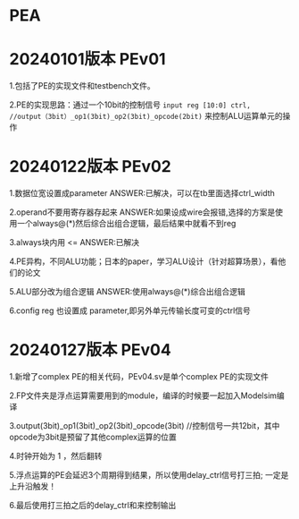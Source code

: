 # PEA

# 20240101版本 PEv01
1.包括了PE的实现文件和testbench文件。

2.PE的实现思路：通过一个10bit的控制信号
`
input reg [10:0] ctrl,  //output（3bit）_op1(3bit)_op2(3bit)_opcode(2bit)
`
来控制ALU运算单元的操作

# 20240122版本 PEv02
1.数据位宽设置成parameter  ANSWER:已解决，可以在tb里面选择ctrl_width

2.operand不要用寄存器存起来  ANSWER:如果设成wire会报错,选择的方案是使用一个always@(*)然后综合出组合逻辑，最后结果中就看不到reg

3.always块内用 <=  ANSWER:已解决

4.PE异构，不同ALU功能；日本的paper，学习ALU设计（针对超算场景），看他们的论文

5.ALU部分改为组合逻辑  ANSWER:使用always@(*)综合出组合逻辑

6.config reg 也设置成 parameter,即另外单元传输长度可变的ctrl信号


# 20240127版本 PEv04
1.新增了complex PE的相关代码，PEv04.sv是单个complex PE的实现文件

2.FP文件夹是浮点运算需要用到的module，编译的时候要一起加入Modelsim编译

3.output(3bit)_op1(3bit)_op2(3bit)_opcode(3bit) //控制信号一共12bit，其中opcode为3bit是预留了其他complex运算的位置

4.时钟开始为 1 ，然后翻转

5.浮点运算的PE会延迟3个周期得到结果，所以使用delay_ctrl信号打三拍; 一定是上升沿触发！

6.最后使用打三拍之后的delay_ctrl和来控制输出

